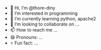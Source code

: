 - 👋 Hi, I’m @thore-diny
- 👀 I’m interested in programming
- 🌱 I’m currently learning python, apache2
- 💞️ I’m looking to collaborate on ...
- 📫 How to reach me ...
- 😄 Pronouns: ...
- ⚡ Fun fact: ...

<!---
thore-diny/thore-diny is a ✨ special ✨ repository because its `README.md` (this file) appears on your GitHub profile.
You can click the Preview link to take a look at your changes.
--->
